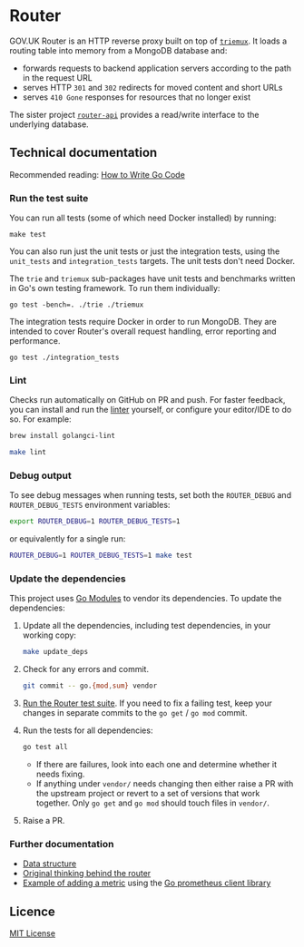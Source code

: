 # Router

GOV.UK Router is an HTTP reverse proxy built on top of [`triemux`][tm]. It
loads a routing table into memory from a MongoDB database and:

- forwards requests to backend application servers according to the path in the
  request URL
- serves HTTP `301` and `302` redirects for moved content and short URLs
- serves `410 Gone` responses for resources that no longer exist

The sister project [`router-api`][router-api] provides a read/write
interface to the underlying database.

[tm]: https://github.com/alphagov/router/tree/master/triemux
[router-api]: https://github.com/alphagov/router-api

## Technical documentation

Recommended reading: [How to Write Go Code](https://golang.org/doc/code.html)

### Run the test suite

You can run all tests (some of which need Docker installed) by running:

```
make test
```

You can also run just the unit tests or just the integration tests, using the
`unit_tests` and `integration_tests` targets. The unit tests don't need Docker.

The `trie` and `triemux` sub-packages have unit tests and benchmarks written
in Go's own testing framework. To run them individually:

```
go test -bench=. ./trie ./triemux
```

The integration tests require Docker in order to run MongoDB. They are intended
to cover Router's overall request handling, error reporting and performance.

```
go test ./integration_tests
```

### Lint

Checks run automatically on GitHub on PR and push. For faster feedback, you can
install and run the [linter](https://golangci-lint.run/) yourself, or configure
your editor/IDE to do so. For example:

```sh
brew install golangci-lint
```

```sh
make lint
```

### Debug output

To see debug messages when running tests, set both the `ROUTER_DEBUG` and
`ROUTER_DEBUG_TESTS` environment variables:

```sh
export ROUTER_DEBUG=1 ROUTER_DEBUG_TESTS=1
```

or equivalently for a single run:

```sh
ROUTER_DEBUG=1 ROUTER_DEBUG_TESTS=1 make test
```

### Update the dependencies

This project uses [Go Modules](https://github.com/golang/go/wiki/Modules) to vendor its dependencies. To update the dependencies:

1. Update all the dependencies, including test dependencies, in your working copy:

    ```sh
    make update_deps
    ```

1. Check for any errors and commit.

    ```sh
    git commit -- go.{mod,sum} vendor
    ```

1. [Run the Router test suite](#run-the-test-suite). If you need to fix a
   failing test, keep your changes in separate commits to the `go get` /
   `go mod` commit.

1. Run the tests for all dependencies:

    ```sh
    go test all
    ```

    - If there are failures, look into each one and determine whether it needs
      fixing.
    - If anything under `vendor/` needs changing then either raise a PR with
      the upstream project or revert to a set of versions that work together.
      Only `go get` and `go mod` should touch files in `vendor/`.

1. Raise a PR.

### Further documentation

- [Data structure](docs/data-structure.md)
- [Original thinking behind the router](https://gdstechnology.blog.gov.uk/2013/12/05/building-a-new-router-for-gov-uk)
- [Example of adding a metric](https://github.com/alphagov/router/commit/b443d3d) using the [Go prometheus client library](https://godoc.org/github.com/dnesting/client_golang/prometheus)

## Licence

[MIT License](LICENCE)
